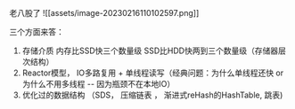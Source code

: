 老八股了
![[assets/image-20230216110102597.png]]

三个方面来答：
1. 存储介质  内存比SSD快三个数量级  SSD比HDD快两到三个数量级（存储器层次结构）
2. Reactor模型， IO多路复用 + 单线程读写（经典问题：为什么单线程还快 or 为什么不用多线程 -- 因为瓶颈不在本地IO）
3. 优化过的数据结构 （SDS， 压缩链表 ， 渐进式reHash的HashTable, 跳表)